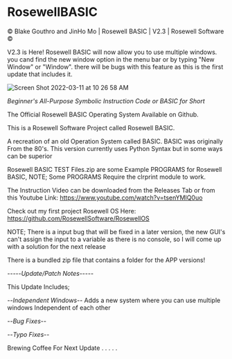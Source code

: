 # RosewellBASIC

© Blake Gouthro and JinHo Mo | Rosewell BASIC | V2.3 | Rosewell Software ©

V2.3 is Here! Rosewell BASIC will now allow you to use multiple windows. you cand find the new window option in the menu bar or by typing "New Window" or "Window". there will be bugs with this feature as this is the first update that includes it.

![Screen Shot 2022-03-11 at 10 26 58 AM](https://user-images.githubusercontent.com/94485314/157903670-072cb441-732d-40e3-884a-6b700522023b.png)

*Beginner's All-Purpose Symbolic Instruction Code or BASIC for Short*

The Official Rosewell BASIC Operating System Available on Github.

This is a Rosewell Software Project called Rosewell BASIC.

A recreation of an old Operation System called BASIC.
BASIC was originally From the 80's.
This version currently uses Python Syntax but in some ways can be superior

Rosewell BASIC TEST Files.zip are some Example PROGRAMS for Rosewell BASIC, NOTE; Some PROGRAMS Require the clrprint module to work.

The Instruction Video can be downloaded from the Releases Tab or from this Youtube Link:
https://www.youtube.com/watch?v=tsenYMIQ0uo

Check out my first project Rosewell OS Here:
https://github.com/RosewellSoftware/RosewellOS

NOTE; There is a input bug that will be fixed in a later version, the new GUI's can't assign the input to a variable as there is no console, so I will come up with a solution for the next release


There is a bundled zip file that contains a folder for the APP versions!

-----*Update/Patch Notes*-----

This Update Includes;

--*Independent Windows*-- Adds a new system where you can use multiple windows Independent of each other

--*Bug Fixes*--

--*Typo Fixes*--

Brewing Coffee For Next Update . . . . .
